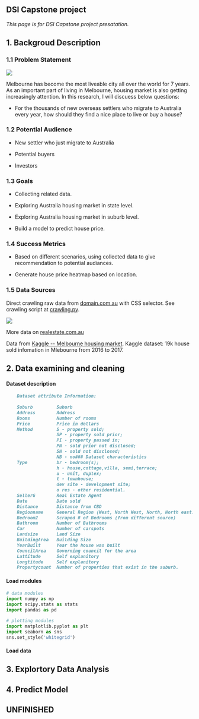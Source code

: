 ## DSI Capstone project

_This page is for DSI Capstone project presatation._

## 1. Backgroud Description


### 1.1 Problem Statement

<img src='http://i.imgur.com/4CRCS03.jpg'>

Melbourne has become the most liveable city all over the world for 7 years. As an important part of living in Melbourne, housing market is also getting increasingly attention. In this research, I will discuess below questions:

- For the thousands of new overseas settlers who migrate to Australia every year,  how should they find a nice place to live or buy a house?
  
### 1.2 Potential Audience

- New settler who just migrate to Australia

- Potential buyers

- Investors

### 1.3 Goals

- Collecting related data.

- Exploring Australia housing market in state level.

- Exploring Australia housing market in suburb level.

- Build a model to predict house price.

### 1.4 Success Metrics

- Based on different scenarios, using collected data to give recommendation to potential audiances.

- Generate house price heatmap based on location.

### 1.5 Data Sources

Direct crawling raw data from [domain.com.au](https://www.domain.com.au/) with CSS selector. See crawling script at [crawling.py](https://github.com/alexchen-melbourne/capstone_project/blob/master/web_crawling.py).

<img src='http://i.imgur.com/LeVNbzY.png'>

More data on [realestate.com.au](https://www.realestate.com.au/sold/in-melbourne/list-1)

Data from [Kaggle -- Melbourne housing market](https://www.kaggle.com/anthonypino/melbourne-housing-market). Kaggle dataset: 19k house sold infomation in Mlebourne from 2016 to 2017.





## 2. Data examining and cleaning

#### Dataset description

```markdown
    Dataset attribute Information:
    
    Suburb         Suburb
    Address        Address
    Rooms          Number of rooms
    Price          Price in dollars
    Method         S - property sold; 
                   SP - property sold prior;
                   PI - property passed in; 
                   PN - sold prior not disclosed; 
                   SN - sold not disclosed; 
                   NB - no### Dataset characteristics
    Type           br - bedroom(s); 
                   h - house,cottage,villa, semi,terrace; 
                   u - unit, duplex; 
                   t - townhouse; 
                   dev site - development site; 
                   o res - other residential.
    SellerG        Real Estate Agent
    Date           Date sold
    Distance       Distance from CBD
    Regionname     General Region (West, North West, North, North east...etc)
    Bedroom2       Scraped # of Bedrooms (from different source)
    Bathroom       Number of Bathrooms
    Car            Number of carspots
    Landsize       Land Size
    BuildingArea   Building Size
    YearBuilt      Year the house was built
    CouncilArea    Governing council for the area
    Lattitude      Self explanitory
    Longtitude     Self explanitory
    Propertycount  Number of properties that exist in the suburb.
```

#### Load modules

```python
# data modules
import numpy as np
import scipy.stats as stats
import pandas as pd

# plotting modules
import matplotlib.pyplot as plt
import seaborn as sns
sns.set_style('whitegrid')
```
#### Load data



## 3. Explortory Data Analysis



## 4. Predict Model


## UNFINISHED
